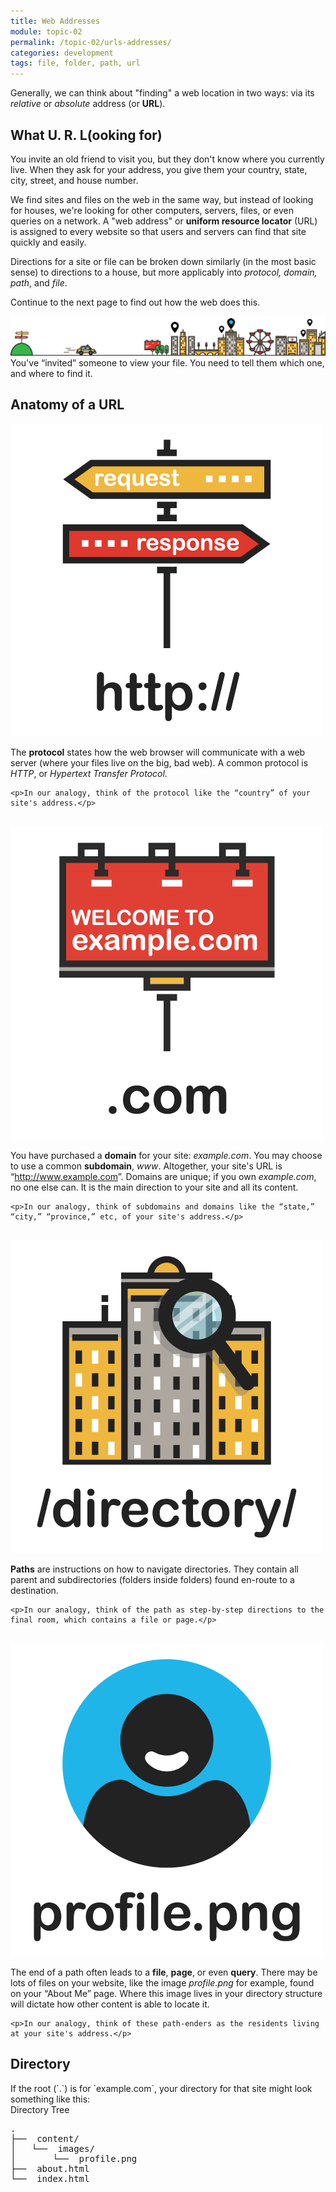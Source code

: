 ```yaml
---
title: Web Addresses
module: topic-02
permalink: /topic-02/urls-addresses/
categories: development
tags: file, folder, path, url
---
```


<div class="divider-heading"></div>


Generally, we can think about "finding" a web location in two ways: via its _relative_ or _absolute_ address (or **URL**).


## What U. R. L(ooking for)
You invite an old friend to visit you, but they don't know where you currently live. When they ask for your address, you give them your country, state, city, street, and house number.

We find sites and files on the web in the same way, but instead of looking for houses, we're looking for other computers, servers, files, or even queries on a network. A "web address" or **uniform resource locator** (URL) is assigned to every website so that users and servers can find that site quickly and easily.

Directions for a site or file can be broken down similarly (in the most basic sense) to directions to a house, but more applicably into _protocol, domain, path_, and _file_.

Continue to the next page to find out how the web does this.

<img src="../img/url-city.gif" alt="car driving to a city, with map tags floating above the buildings" />
<div class="img-caption">
  You've “invited” someone to view your file. You need to tell them which one, and where to find it.
</div>


<div class="divider-pg"></div>


## Anatomy of a URL
<div class="row img-text-columns">
  <div class="col-lg-3">
    <img src="../img/url-protocol.png" alt="street signs with request and response pointers" title="Protocol" />
  </div>
  <div class="col-lg-9">
    <p>The <b>protocol</b> states how the web browser will communicate with a web server (where your files live on the big, bad web). A common protocol is <i>HTTP</i>, or <i>Hypertext Transfer Protocol</i>.</p>

    <p>In our analogy, think of the protocol like the “country” of your site's address.</p>
  </div>
</div>

<br>

<div class="row img-text-columns">
  <div class="col-lg-3">
    <img src="../img/url-domain.png" alt="billboard with the words www.example.com on it" title="Domain" />
  </div>
  <div class="col-lg-9">
    <p>You have purchased a <b>domain</b> for your site: <i>example.com</i>. You may choose to use a common <b>subdomain</b>, <i>www</i>. Altogether, your site's URL is “<a href="https://www.example.com" target="_blank">http://www.example.com</a>”. Domains are unique; if you own <i>example.com</i>, no one else can. It is the main direction to your site and all its content.</p>

    <p>In our analogy, think of subdomains and domains like the “state,” “city,” “province,” etc, of your site's address.</p>
  </div>
</div>

<br>

<div class="row img-text-columns">
  <div class="col-lg-3">
    <img src="../img/url-path.png" alt="graphic of a person smiling" title="File" />
  </div>
  <div class="col-lg-9">
    <p><b>Paths</b> are instructions on how to navigate directories. They contain all parent and subdirectories (folders inside folders) found en-route to a destination.</p>

    <p>In our analogy, think of the path as step-by-step directions to the final room, which contains a file or page.</p>
  </div>
</div>

<br>

<div class="row img-text-columns">
  <div class="col-lg-3">
    <img src="../img/url-file.png" alt="graphic of a person smiling" title="File" />
  </div>
  <div class="col-lg-9">
    <p>The end of a path often leads to a <b>file</b>, <b>page</b>, or even <b>query</b>. There may be lots of files on your website, like the image <i>profile.png</i> for example, found on your “About Me” page. Where this image lives in your directory structure will dictate how other content is able to locate it.</p>

    <p>In our analogy, think of these path-enders as the residents living at your site's address.</p>
  </div>
</div>


<div class="divider-pg"></div>


<h2 id="dir">Directory</h2>
If the root (`.`) is for `example.com`, your directory for that site might look something like this:

<div class="code-heading">
  <span>Directory Tree</span>
</div>
<pre id="bash">
.
├── <i class="far fa-folder-open"></i> content/
│   └── <i class="far fa-folder-open"></i> images/
│       └── <i class="far fa-image"></i> profile.png
├── <i class="fab fa-html5"></i> about.html
└── <i class="fab fa-html5"></i> index.html
</pre>
